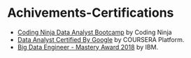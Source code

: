 # Achivements-Certifications
- [Coding Ninja Data Analyst Bootcamp]() by Coding Ninja
- [Data Analyst Certified By Google](https://www.coursera.org/account/accomplishments/professional-cert/E6CN9UAYRMFS?utm_source=link&utm_medium=certificate&utm_content=cert_image&utm_campaign=pdf_header_button&utm_product=prof) by COURSERA Platform.
- [Big Data Engineer - Mastery Award 2018](https://www.credly.com/badges/0cff1fc9-95d2-4e0b-b80e-cd135bf10da4/linked_in_profile) by IBM.

